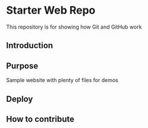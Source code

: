 # Starter Web Repo

This repository is for showing how Git and GitHub work

## Introduction

## Purpose

Sample website with plenty of files for demos

## Deploy

## How to contribute